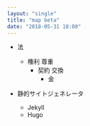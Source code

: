 ```yaml
---
layout: "single"
title: "map beta"
date: "2018-05-31 18:00"
---
```


- 法
  - 権利 尊重
    - 契約 交換
      - 金

- 静的サイトジェネレータ
  - Jekyll
  - Hugo
